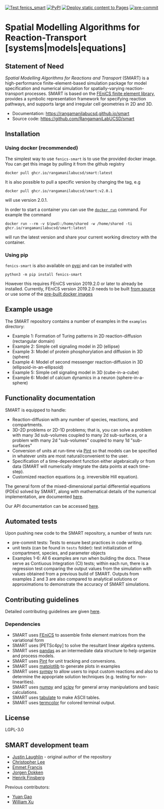 [![Test fenics_smart](https://github.com/RangamaniLabUCSD/smart/actions/workflows/test_fenics_smart.yml/badge.svg)](https://github.com/RangamaniLabUCSD/smart/actions/workflows/test_fenics_smart.yml)
[![PyPI](https://img.shields.io/pypi/v/fenics-smart)](https://pypi.org/project/fenics-smart/)
[![Deploy static content to Pages](https://github.com/RangamaniLabUCSD/smart/actions/workflows/build_docs.yml/badge.svg)](https://github.com/RangamaniLabUCSD/smart/actions/workflows/build_docs.yml)
[![pre-commit](https://github.com/RangamaniLabUCSD/smart/actions/workflows/pre-commit.yml/badge.svg)](https://github.com/RangamaniLabUCSD/smart/actions/workflows/pre-commit.yml)
# Spatial Modelling Algorithms for Reaction-Transport [systems|models|equations]

## Statement of Need

*Spatial Modelling Algorithms for Reactions and Transport* (SMART) is a high-performance finite-element-based simulation package for model specification and numerical simulation for spatially-varying reaction-transport processes.
SMART is based on the [FEniCS finite element library](https://fenicsproject.org/), provides a symbolic representation
framework for specifying reaction pathways, and supports large and irregular cell geometries in 2D and 3D.

- Documentation: https://rangamanilabucsd.github.io/smart
- Source code: https://github.com/RangamaniLabUCSD/smart


## Installation

### Using docker (recommended)
The simplest way to use `fenics-smart` is to use the provided docker image. You can get this image by pulling it from the github registry
```
docker pull ghcr.io/rangamanilabucsd/smart:latest
```
It is also possible to pull a specific version by changing the tag, e.g
```
docker pull ghcr.io/rangamanilabucsd/smart:v2.0.1
```
will use version 2.0.1.

In order to start a container you can use the [`docker run`](https://docs.docker.com/engine/reference/commandline/run/) command. For example the command
```
docker run --rm -v $(pwd):/home/shared -w /home/shared -ti ghcr.io/rangamanilabucsd/smart:latest
```
will run the latest version and share your current working directory with the container.

### Using pip
`fenics-smart` is also available on [pypi](https://pypi.org/project/fenics-smart/) and can be installed with
```
python3 -m pip install fenics-smart
```
However this requires FEniCS version 2019.2.0 or later to already be installed. Currently, FEniCS version 2019.2.0 needs to be built [from source](https://bitbucket.org/fenics-project/dolfin/src/master/) or use some of the [pre-built docker images](https://github.com/orgs/scientificcomputing/packages?repo_name=packages)

## Example usage
The SMART repository contains a number of examples in the `examples` directory:
* Example 1: Formation of Turing patterns in 2D reaction-diffusion (rectangular domain)
* Example 2: Simple cell signaling model in 2D (ellipse)
* Example 3: Model of protein phosphorylation and diffusion in 3D (sphere)
* Example 4: Model of second messenger reaction-diffusion in 3D (ellipsoid-in-an-ellipsoid)
* Example 5: Simple cell signaling model in 3D (cube-in-a-cube)
* Example 6: Model of calcium dynamics in a neuron (sphere-in-a-sphere)

## Functionality documentation
SMART is equipped to handle:
* Reaction-diffusion with any number of species, reactions, and compartments.
* 3D-2D problems or 2D-1D problems; that is, you can solve a problem with many 3d sub-volumes coupled to many 2d sub-surfaces, or a problem with many 2d "sub-volumes" coupled to many 1d "sub-surfaces"
* Conversion of units at run-time via [Pint](https://pint.readthedocs.io/en/stable/) so that models can be specified in whatever units are most natural/convenient to the user.
* Specification of a time-dependent function either algebraically or from data (SMART will numerically integrate the data points at each time-step).
* Customized reaction equations (e.g. irreversible Hill equation).

The general form of the mixed-dimensional partial differential equations (PDEs) solved by SMART, along with mathematical details of the numerical implementation, are documented [here](https://rangamanilabucsd.github.io/smart/docs/math.html).

Our API documentation can be accessed [here](https://rangamanilabucsd.github.io/smart/docs/api.html).

## Automated tests
Upon pushing new code to the SMART repository, a number of tests run:
* pre-commit tests: Tests to ensure best practices in code writing.
* unit tests (can be found in `tests` folder): test initialization of compartment, species, and parameter objects
* Examples 1-6: All 6 examples are run when building the docs. These serve as Contiuous Integration (CI) tests; within each run, there is a regression test comparing the output values from the simulation with values obtained from a previous build of SMART. Outputs from examples 2 and 3 are also compared to analytical solutions or approximations to demonstrate the accuracy of SMART simulations.

## Contributing guidelines

Detailed contributing guidelines are given [here](https://rangamanilabucsd.github.io/smart/CONTRIBUTING.html).

### Dependencies
* SMART uses [FEniCS](https://fenicsproject.org/) to assemble finite element matrices from the variational form
* SMART uses [PETSc4py] to solve the resultant linear algebra systems.
* SMART uses [pandas](https://pandas.pydata.org/) as an intermediate data structure to help organize and process models.
* SMART uses [Pint](https://pint.readthedocs.io/en/stable/) for unit tracking and conversions.
* SMART uses [matplotlib](https://matplotlib.org/) to generate plots in examples
* SMART uses [sympy](https://www.sympy.org/) to allow users to input custom reactions and also to determine the appopriate solution techniques (e.g. testing for non-linearities).
* SMART uses [numpy](https://numpy.org/) and [scipy](https://www.scipy.org/) for general array manipulations and basic calculations.
* SMART uses [tabulate](https://pypi.org/project/tabulate/) to make ASCII tables.
* SMART uses [termcolor](https://pypi.org/project/termcolor/) for colored terminal output.

## License
LGPL-3.0

## SMART development team
* [Justin Laughlin](https://github.com/justinlaughlin) - original author of the repository
* [Christopher Lee](https://github.com/ctlee)
* [Emmet Francis](https://github.com/emmetfrancis)
* [Jorgen Dokken](https://github.com/jorgensd)
* [Henrik Finsberg](https://github.com/finsberg)

Previous contributors:
* [Yuan Gao](https://github.com/Rabona17)
* [William Xu](https://github.com/willxu1234)
